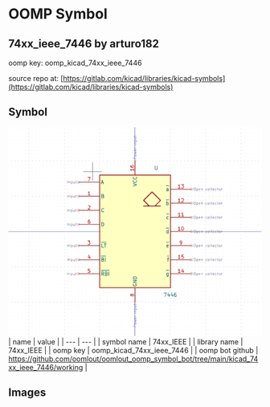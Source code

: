 # OOMP Symbol  
## 74xx_ieee_7446  by arturo182  
  
oomp key: oomp_kicad_74xx_ieee_7446  
  
source repo at: [https://gitlab.com/kicad/libraries/kicad-symbols](https://gitlab.com/kicad/libraries/kicad-symbols)  
## Symbol  
  
[![working.png](working_600.png)](working.png)  
| name | value | 
| --- | --- | 
| symbol name | 74xx_IEEE | 
| library name | 74xx_IEEE | 
| oomp key | oomp_kicad_74xx_ieee_7446 | 
| oomp bot github | https://github.com/oomlout/oomlout_oomp_symbol_bot/tree/main/kicad_74xx_ieee_7446/working | 
## Images  

